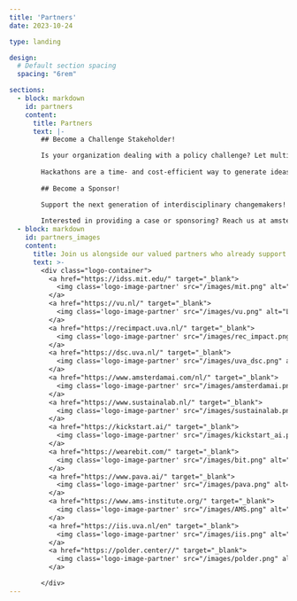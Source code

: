 ```yaml
---
title: 'Partners'
date: 2023-10-24

type: landing

design:
  # Default section spacing
  spacing: "6rem"

sections:
  - block: markdown
    id: partners
    content:
      title: Partners
      text: |-
        ## Become a Challenge Stakeholder! 

        Is your organization dealing with a policy challenge? Let multidisciplinary teams of students and young professionals brainstorm and create innovative solutions within 48 hours! Provide a practical case challenge within a policy theme. 
        
        Hackathons are a time- and cost-efficient way to generate ideas and create solutions for specific challenges or more general, complex issues. Through this form of open innovation, organizations benefit from diverse and innovative perspectives while engaging students and young professionals. The hackathon promotes social impact from both organizations and participants.  
        
        ## Become a Sponsor!

        Support the next generation of interdisciplinary changemakers! By sponsoring the Amsterdam Policy Hackathon, your organization helps empower students and young professionals to tackle real-world policy challenges. Your contribution enables wider participation, greater diversity, and a more impactful event. Sponsorship also provides visibility among future talent, innovation leaders, and a community committed to social good. Join us in making policy innovation more accessible, inclusive, and effective.
        
        Interested in providing a case or sponsoring? Reach us at amsterdampolicyhackathon [at] gmail [dot] com
  - block: markdown
    id: partners_images
    content:
      title: Join us alongside our valued partners who already support our mission
      text: >-
        <div class="logo-container">
          <a href="https://idss.mit.edu/" target="_blank">
            <img class='logo-image-partner' src="/images/mit.png" alt="Logo for MIT Institute for Data, Systems, and Society (IDSS)"">
          </a>
          <a href="https://vu.nl/" target="_blank">
            <img class='logo-image-partner' src="/images/vu.png" alt="Logo for Vrije Universiteit (VU)"">
          </a>
          <a href="https://recimpact.uva.nl/" target="_blank">
            <img class='logo-image-partner' src="/images/rec_impact.png" alt="Logo for UvA Roeterseilandcampus Impact (REC Impact)"">
          </a>
          <a href="https://dsc.uva.nl/" target="_blank">
            <img class='logo-image-partner' src="/images/uva_dsc.png" alt="Logo for UvA Data Science Center"">
          </a>
          <a href="https://www.amsterdamai.com/nl/" target="_blank">
            <img class='logo-image-partner' src="/images/amsterdamai.png" alt="Logo for Amsterdam AI"">
          </a>
          <a href="https://www.sustainalab.nl/" target="_blank">
            <img class='logo-image-partner' src="/images/sustainalab.png" alt="Logo for Sustainalab"">
          </a>
          <a href="https://kickstart.ai/" target="_blank">
            <img class='logo-image-partner' src="/images/kickstart_ai.png" alt="Logo for Kickstart AI"">
          </a>
          <a href="https://wearebit.com/" target="_blank">
            <img class='logo-image-partner' src="/images/bit.png" alt="Logo for Bit"">
          </a>
          <a href="https://www.pava.ai/" target="_blank">
            <img class='logo-image-partner' src="/images/pava.png" alt="Logo for PAVA"">
          </a>
          <a href="https://www.ams-institute.org/" target="_blank">
            <img class='logo-image-partner' src="/images/AMS.png" alt="Logo for AMS Institute"">
          </a>
          <a href="https://iis.uva.nl/en" target="_blank">
            <img class='logo-image-partner' src="/images/iis.png" alt="Logo for UvA Institute for Interdisciplenary Studies (IIS)"">
          </a>
          <a href="https://polder.center//" target="_blank">
            <img class='logo-image-partner' src="/images/polder.png" alt="Logo for Polder Center"">
          </a>

        </div>
---
```

